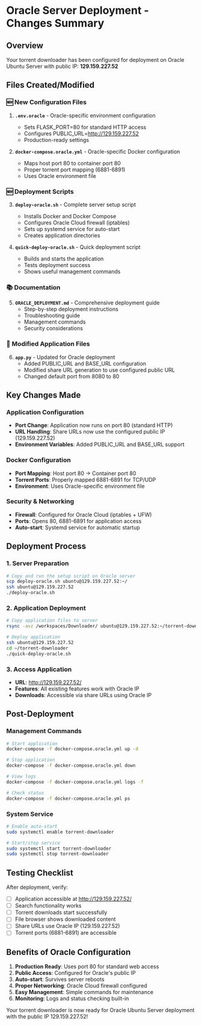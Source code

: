 # Oracle Server Deployment - Changes Summary

## Overview
Your torrent downloader has been configured for deployment on Oracle Ubuntu Server with public IP: **129.159.227.52**

## Files Created/Modified

### 🆕 New Configuration Files
1. **`.env.oracle`** - Oracle-specific environment configuration
   - Sets FLASK_PORT=80 for standard HTTP access
   - Configures PUBLIC_URL=http://129.159.227.52
   - Production-ready settings

2. **`docker-compose.oracle.yml`** - Oracle-specific Docker configuration
   - Maps host port 80 to container port 80
   - Proper torrent port mapping (6881-6891)
   - Uses Oracle environment file

### 🆕 Deployment Scripts
3. **`deploy-oracle.sh`** - Complete server setup script
   - Installs Docker and Docker Compose
   - Configures Oracle Cloud firewall (iptables)
   - Sets up systemd service for auto-start
   - Creates application directories

4. **`quick-deploy-oracle.sh`** - Quick deployment script
   - Builds and starts the application
   - Tests deployment success
   - Shows useful management commands

### 📚 Documentation
5. **`ORACLE_DEPLOYMENT.md`** - Comprehensive deployment guide
   - Step-by-step deployment instructions
   - Troubleshooting guide
   - Management commands
   - Security considerations

### 🔧 Modified Application Files
6. **`app.py`** - Updated for Oracle deployment
   - Added PUBLIC_URL and BASE_URL configuration
   - Modified share URL generation to use configured public URL
   - Changed default port from 8080 to 80

## Key Changes Made

### Application Configuration
- **Port Change**: Application now runs on port 80 (standard HTTP)
- **URL Handling**: Share URLs now use the configured public IP (129.159.227.52)
- **Environment Variables**: Added PUBLIC_URL and BASE_URL support

### Docker Configuration
- **Port Mapping**: Host port 80 → Container port 80
- **Torrent Ports**: Properly mapped 6881-6891 for TCP/UDP
- **Environment**: Uses Oracle-specific environment file

### Security & Networking
- **Firewall**: Configured for Oracle Cloud (iptables + UFW)
- **Ports**: Opens 80, 6881-6891 for application access
- **Auto-start**: Systemd service for automatic startup

## Deployment Process

### 1. Server Preparation
```bash
# Copy and run the setup script on Oracle server
scp deploy-oracle.sh ubuntu@129.159.227.52:~/
ssh ubuntu@129.159.227.52
./deploy-oracle.sh
```

### 2. Application Deployment
```bash
# Copy application files to server
rsync -avz /workspaces/Downloader/ ubuntu@129.159.227.52:~/torrent-downloader/

# Deploy application
ssh ubuntu@129.159.227.52
cd ~/torrent-downloader
./quick-deploy-oracle.sh
```

### 3. Access Application
- **URL**: http://129.159.227.52/
- **Features**: All existing features work with Oracle IP
- **Downloads**: Accessible via share URLs using Oracle IP

## Post-Deployment

### Management Commands
```bash
# Start application
docker-compose -f docker-compose.oracle.yml up -d

# Stop application
docker-compose -f docker-compose.oracle.yml down

# View logs
docker-compose -f docker-compose.oracle.yml logs -f

# Check status
docker-compose -f docker-compose.oracle.yml ps
```

### System Service
```bash
# Enable auto-start
sudo systemctl enable torrent-downloader

# Start/stop service
sudo systemctl start torrent-downloader
sudo systemctl stop torrent-downloader
```

## Testing Checklist

After deployment, verify:
- [ ] Application accessible at http://129.159.227.52/
- [ ] Search functionality works
- [ ] Torrent downloads start successfully
- [ ] File browser shows downloaded content
- [ ] Share URLs use Oracle IP (129.159.227.52)
- [ ] Torrent ports (6881-6891) are accessible

## Benefits of Oracle Configuration

1. **Production Ready**: Uses port 80 for standard web access
2. **Public Access**: Configured for Oracle's public IP
3. **Auto-start**: Survives server reboots
4. **Proper Networking**: Oracle Cloud firewall configured
5. **Easy Management**: Simple commands for maintenance
6. **Monitoring**: Logs and status checking built-in

Your torrent downloader is now ready for Oracle Ubuntu Server deployment with the public IP 129.159.227.52!
